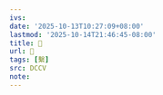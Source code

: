 ```yaml
---
ivs:
date: '2025-10-13T10:27:09+08:00'
lastmod: '2025-10-14T21:46:45-08:00'
title: 􁋎
url: 􁋎
tags: [繫]
src: DCCV
note:
---
```

